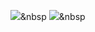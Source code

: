 
<img src="https://img.shields.io/badge/HTML-E34F26?style=flat-square&logo=HTML&logoColor=white"/></a>&nbsp 
<img src="https://img.shields.io/badge/Python-3766AB?style=flat-square&logo=Python&logoColor=white"/></a>&nbsp 
<!-- ![Anurag's GitHub stats](https://github-readme-stats.vercel.app/api?username=park96h&show_icons=true&theme=radical) -->
